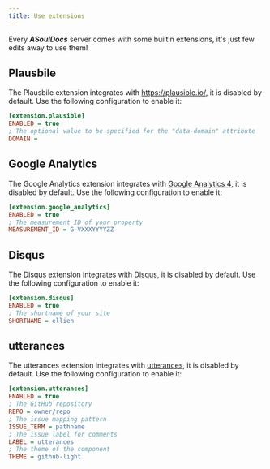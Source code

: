 ```yaml
---
title: Use extensions
---
```


Every _**ASoulDocs**_ server comes with some builtin extensions, it's just few edits away to use them!

## Plausbile

The Plausbile extension integrates with https://plausible.io/, it is disabled by default. Use the following configuration to enable it:

```ini
[extension.plausible]
ENABLED = true
; The optional value to be specified for the "data-domain" attribute
DOMAIN =
```

## Google Analytics

The Google Analytics extension integrates with [Google Analytics 4](https://developers.google.com/analytics/devguides/collection/ga4), it is disabled by default. Use the following configuration to enable it:

```ini
[extension.google_analytics]
ENABLED = true
; The measurement ID of your property
MEASUREMENT_ID = G-VXXXYYYYZZ
```

## Disqus

The Disqus extension integrates with [Disqus](https://disqus.com/), it is disabled by default. Use the following configuration to enable it:

```ini
[extension.disqus]
ENABLED = true
; The shortname of your site
SHORTNAME = ellien
```

## utterances

The utterances extension integrates with [utterances](https://utteranc.es/), it is disabled by default. Use the following configuration to enable it:

```ini
[extension.utterances]
ENABLED = true
; The GitHub repository
REPO = owner/repo
; The issue mapping pattern
ISSUE_TERM = pathname
; The issue label for comments
LABEL = utterances
; The theme of the component
THEME = github-light
```
